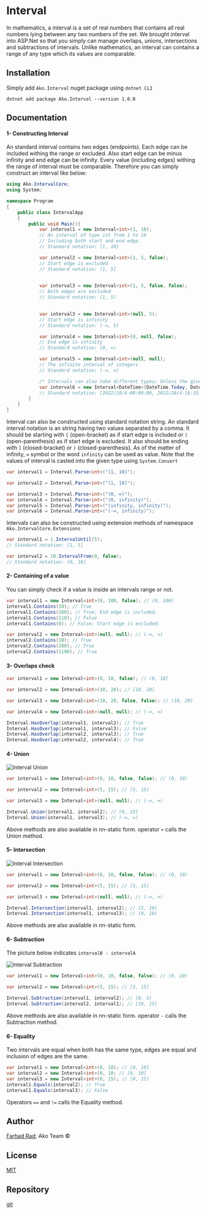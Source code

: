 # Interval
In mathematics, a interval is a set of real numbers that contains all real numbers lying between any two numbers of the set. We brought interval into ASP.Net so that you simply can manage overlaps, unions, intersections and subtractions of intervals. Unlike mathematics, an interval can contains a range of any type which its values are comparable.
## Installation
Simply add ```Ako.Interval``` nuget package using ```dotnet CLI```
```
dotnet add package Ako.Interval --version 1.0.0
```
## Documentation
#### 1- Constructing Interval
An standard interval contains two edges (endpoints). Each edge can be included withing the range or excluded. Also start edge can be minus infinity and end edge can be infinity. Every value (including edges) withing the range of interval must be comparable. Therefore you can simply construct an interval like below:
```csharp
using Ako.IntervalCore;
using System;

namespace Program
{
    public class IntervalApp
    {
        public void Main(){
            var interval1 = new Interval<int>(1, 10); 
            // An interval of type int from 1 to 10 
            // Including both start and end edge. 
            // Standard notation: [1, 10]

            var interval2 = new Interval<int>(1, 5, false);
            // Start edge is excluded
            // Standard notation: (1, 5]

            
            var interval3 = new Interval<int>(1, 5, false, false);
            // Both edges are excluded
            // Standard notation: (1, 5)

            
            var interval3 = new Interval<int>(null, 5);
            // Start edge is infinity
            // Standard notation: (-∞, 5]

            var interval4 = new Interval<int>(0, null, false);
            // End edge is infinity
            // Standard notation: (0, ∞)

            var interval5 = new Interval<int>(null, null);
            // The infinite interval of integers
            // Standard notation: (-∞, ∞)

            /* Intervals can also take different types; Unless the given type is not comparable. */
            var interval6 = new Interval<DateTime>(DateTime.Today, DateTime.Now);
            // Standard notation: [2022/28/4-00:00:00, 2022/28/4-16:35:00]
        }
    }
}
```
Interval can also be constructed using standard notation string. 
An standard interval notation is an string having two values separated by a comma. It should be starting with ```[``` (open-bracket) as if start edge is included or ```(``` (open-parenthesis) as if start edge is excluded. It also should be ending with ```]``` (closed-bracket) or ```)``` (closed-parenthesis). As of the matter of infinity, ```∞``` symbol or the word ```infinity``` can be used as value.
Note that the values of interval is casted into the given type using ```System.Convert```
```csharp
var interval1 = Interval.Parse<int>("[1, 10]");

var interval2 = Interval.Parse<int>("(1, 10]");

var interval3 = Interval.Parse<int>("(0, ∞)");
var interval4 = Interval.Parse<int>("(0, infinity)");
var interval5 = Interval.Parse<int>("(infinity, infinity)");
var interval6 = Interval.Parse<int>("(-∞, infinity)");
```
Intervals can also be constructed using extension methods of namespace ```Ako.IntervalCore.Extensions```
```csharp
var interval1 = 1.IntervalUntil(5);
// Standard notation: [1, 5]

var interval2 = 10.IntervalFrom(0, false);
// Standard notation: (0, 10]
```
#### 2- Containing of a value
You can simply check if a value is inside an intervals range or not.
```csharp
var interval1 = new Interval<int>(0, 100, false); // (0, 100]
interval1.Contains(10); // True
interval1.Contains(100); // True; End edge is included.
interval1.Contains(110); // False
interval1.Contains(0); // False; Start edge is excluded.

var interval2 = new Interval<int>(null, null); // (-∞, ∞)
interval2.Contains(10); // True
interval2.Contains(100); // True
interval2.Contains(1100); // True
```
#### 3- Overlaps check
```csharp
var interval1 = new Interval<int>(0, 10, false); // (0, 10]

var interval2 = new Interval<int>(10, 20); // [10, 20]

var interval3 = new Interval<int>(10, 20, false, false); // (10, 20)

var interval4 = new Interval<int>(null, null); // (-∞, ∞)

Interval.HasOverlap(interval1, interval2); // True
Interval.HasOverlap(interval1, interval3); // False
Interval.HasOverlap(interval2, interval3); // True
Interval.HasOverlap(interval2, interval4); // True
```
#### 4- Union
![Interval Union](https://upload.wikimedia.org/wikipedia/commons/thumb/3/30/Venn0111.svg/300px-Venn0111.svg.png)
```csharp
var interval1 = new Interval<int>(0, 10, false, false); // (0, 10)

var interval2 = new Interval<int>(5, 15); // [5, 15]

var interval3 = new Interval<int>(null, null); // (-∞, ∞)

Interval.Union(interval1, interval2); // (0, 15]
Interval.Union(interval1, interval3); // (-∞, ∞)
```
Above methods are also available in nn-static form. operator ```+``` calls the Union method.
#### 5- Intersection
![Interval Intersection](https://upload.wikimedia.org/wikipedia/commons/thumb/9/99/Venn0001.svg/330px-Venn0001.svg.png)
```csharp
var interval1 = new Interval<int>(0, 10, false, false); // (0, 10)

var interval2 = new Interval<int>(5, 15); // [5, 15]

var interval3 = new Interval<int>(null, null); // (-∞, ∞)

Interval.Intersection(interval1, interval2); // [5, 10)
Interval.Intersection(interval1, interval3); // (0, 10)
```
Above methods are also available in nn-static form.
#### 6- Subtraction
The picture below indicates ```intervalB - intervalA```

![Interval Subtraction](https://upload.wikimedia.org/wikipedia/commons/thumb/2/23/Relative_compliment.svg/345px-Relative_compliment.svg.png)
```csharp
var interval1 = new Interval<int>(0, 10, false, false); // (0, 10)

var interval2 = new Interval<int>(5, 15); // [5, 15]

Interval.Subtraction(interval1, interval2); // (0, 5)
Interval.Subtraction(interval2, interval1); // [10, 15]
```
Above methods are also available in nn-static form. operator ```-``` calls the Subtraction method.
#### 6- Equality
Two intervals are equal when both has the same type, edges are equal and inclusion of edges are the same.
```csharp
var interval1 = new Interval<int>(0, 10); // [0, 10]
var interval2 = new Interval<int>(0, 10; // [0, 10]
var interval3 = new Interval<int>(0, 15); // [0, 15]
interval1.Equals(interval2); // True
interval1.Equals(interval3); // False
```
Operators ```==``` and ```!=``` calls the Equality method.
## Author
[Farhad Rad](https://github.com/farhad-rad/); Ako Team ©
## License
[MIT](https://licenses.nuget.org/MIT)
## Repository
[git](https://github.com/farhad-rad/Interval)
